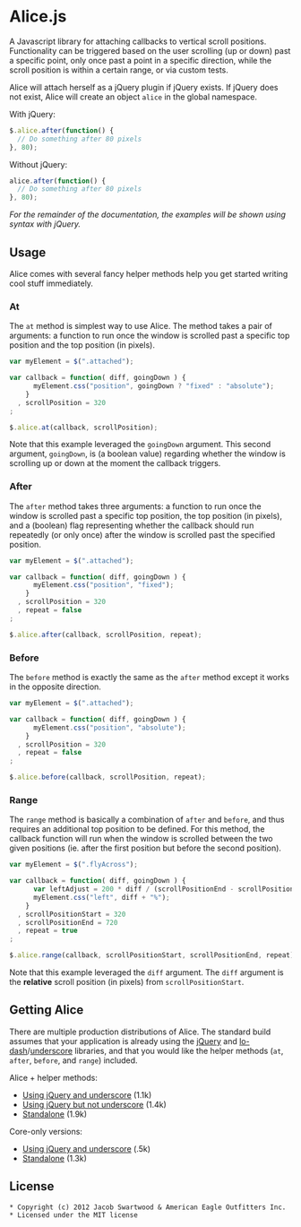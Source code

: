 Alice.js
========

A Javascript library for attaching callbacks to vertical scroll positions.
Functionality can be triggered based on the user scrolling (up or down)
past a specific point, only once past a point in a specific direction,
while the scroll position is within a certain range, or via custom tests.

Alice will attach herself as a jQuery plugin if jQuery exists. If jQuery does
not exist, Alice will create an object `alice` in the global namespace.

With jQuery:

```javascript
$.alice.after(function() {
  // Do something after 80 pixels
}, 80);
```

Without jQuery:

```javascript
alice.after(function() {
  // Do something after 80 pixels
}, 80);
```

_For the remainder of the documentation, the examples will be shown using
syntax with jQuery._


Usage
-----

Alice comes with several fancy helper methods help you get started writing
cool stuff immediately.

### At

The `at` method is simplest way to use Alice. The method takes a pair of
arguments: a function to run once the window is scrolled past a specific top
position and the top position (in pixels).

```javascript
var myElement = $(".attached");

var callback = function( diff, goingDown ) {
      myElement.css("position", goingDown ? "fixed" : "absolute");
    }
  , scrollPosition = 320
;

$.alice.at(callback, scrollPosition);
```

Note that this example leveraged the `goingDown` argument. This second
argument, `goingDown`, is (a boolean value) regarding whether the
window is scrolling up or down at the moment the callback triggers.

### After

The `after` method takes three arguments: a function to run once the window
is scrolled past a specific top position, the top position (in pixels), and
a (boolean) flag representing whether the callback should run repeatedly
(or only once) after the window is scrolled past the specified position.

```javascript
var myElement = $(".attached");

var callback = function( diff, goingDown ) {
      myElement.css("position", "fixed");
    }
  , scrollPosition = 320
  , repeat = false
;

$.alice.after(callback, scrollPosition, repeat);
```

### Before

The `before` method is exactly the same as the `after` method except it works
in the opposite direction.

```javascript
var myElement = $(".attached");

var callback = function( diff, goingDown ) {
      myElement.css("position", "absolute");
    }
  , scrollPosition = 320
  , repeat = false
;

$.alice.before(callback, scrollPosition, repeat);
```

### Range

The `range` method is basically a combination of `after` and `before`, and
thus requires an additional top position to be defined. For this method, the
callback function will run when the window is scrolled between the two given
positions (ie. after the first position but before the second position).

```javascript
var myElement = $(".flyAcross");

var callback = function( diff, goingDown ) {
      var leftAdjust = 200 * diff / (scrollPositionEnd - scrollPositionStart) - 100;
      myElement.css("left", diff + "%");
    }
  , scrollPositionStart = 320
  , scrollPositionEnd = 720
  , repeat = true
;

$.alice.range(callback, scrollPositionStart, scrollPositionEnd, repeat);
```

Note that this example leveraged the `diff` argument. The `diff` argument is
the **relative** scroll position (in pixels) from `scrollPositionStart`.


Getting Alice
-------------

There are multiple production distributions of Alice. The standard build
assumes that your application is already using the [jQuery](jquery.org) and
[lo-dash](lodash.org)/[underscore](underscore.org) libraries, and that you
would like the helper methods (`at`, `after`, `before`, and `range`) included.

Alice + helper methods:
  - [Using jQuery and underscore]() (1.1k)
  - [Using jQuery but not underscore]() (1.4k)
  - [Standalone]() (1.9k)

Core-only versions:
  - [Using jQuery and underscore]() (.5k)
  - [Standalone]() (1.3k)


License
-------

    * Copyright (c) 2012 Jacob Swartwood & American Eagle Outfitters Inc.
    * Licensed under the MIT license
